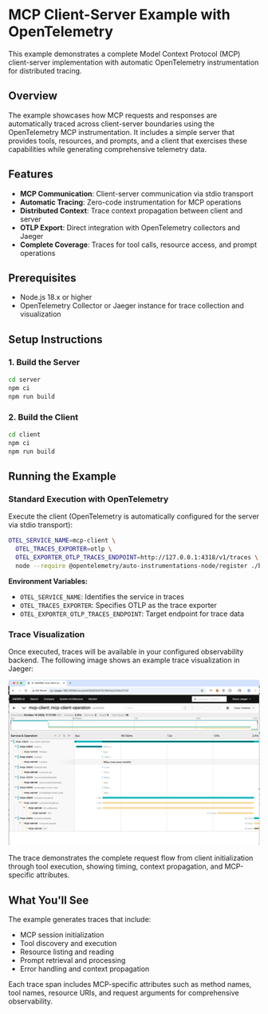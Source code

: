 # MCP Client-Server Example with OpenTelemetry

This example demonstrates a complete Model Context Protocol (MCP) client-server implementation with automatic OpenTelemetry instrumentation for distributed tracing.

## Overview

The example showcases how MCP requests and responses are automatically traced across client-server boundaries using the OpenTelemetry MCP instrumentation. It includes a simple server that provides tools, resources, and prompts, and a client that exercises these capabilities while generating comprehensive telemetry data.

## Features

- **MCP Communication**: Client-server communication via stdio transport
- **Automatic Tracing**: Zero-code instrumentation for MCP operations
- **Distributed Context**: Trace context propagation between client and server
- **OTLP Export**: Direct integration with OpenTelemetry collectors and Jaeger
- **Complete Coverage**: Traces for tool calls, resource access, and prompt operations

## Prerequisites

- Node.js 18.x or higher
- OpenTelemetry Collector or Jaeger instance for trace collection and visualization

## Setup Instructions

### 1. Build the Server

```bash
cd server
npm ci
npm run build
```

### 2. Build the Client

```bash
cd client
npm ci
npm run build
```

## Running the Example

### Standard Execution with OpenTelemetry

Execute the client (OpenTelemetry is automatically configured for the server via stdio transport):

```bash
OTEL_SERVICE_NAME=mcp-client \
  OTEL_TRACES_EXPORTER=otlp \
  OTEL_EXPORTER_OTLP_TRACES_ENDPOINT=http://127.0.0.1:4318/v1/traces \
  node --require @opentelemetry/auto-instrumentations-node/register ./build/client.js
```

**Environment Variables:**

- `OTEL_SERVICE_NAME`: Identifies the service in traces
- `OTEL_TRACES_EXPORTER`: Specifies OTLP as the trace exporter
- `OTEL_EXPORTER_OTLP_TRACES_ENDPOINT`: Target endpoint for trace data

### Trace Visualization

Once executed, traces will be available in your configured observability backend. The following image shows an example trace visualization in Jaeger:

![MCP Tracing Example](mcpstdio.png)

The trace demonstrates the complete request flow from client initialization through tool execution, showing timing, context propagation, and MCP-specific attributes.

## What You'll See

The example generates traces that include:

- MCP session initialization
- Tool discovery and execution
- Resource listing and reading
- Prompt retrieval and processing
- Error handling and context propagation

Each trace span includes MCP-specific attributes such as method names, tool names, resource URIs, and request arguments for comprehensive observability.
